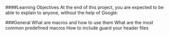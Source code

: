 ####Learning Objectives
At the end of this project, you are expected to be able to explain to anyone, without the help of Google:

###General
What are macros and how to use them
What are the most common predefined macros
How to include guard your header files
